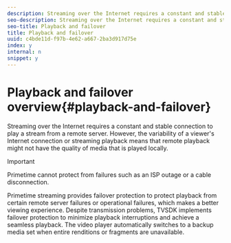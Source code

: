 ```yaml
---
description: Streaming over the Internet requires a constant and stable connection to play a stream from a remote server. However, the variability of a viewer's Internet connection or streaming playback means that remote playback might not have the quality of media that is played locally.
seo-description: Streaming over the Internet requires a constant and stable connection to play a stream from a remote server. However, the variability of a viewer's Internet connection or streaming playback means that remote playback might not have the quality of media that is played locally.
seo-title: Playback and failover
title: Playback and failover
uuid: c4bde11d-f97b-4e62-a667-2ba3d917d75e
index: y
internal: n
snippet: y
---
```


# Playback and failover overview{#playback-and-failover}

Streaming over the Internet requires a constant and stable connection to play a stream from a remote server. However, the variability of a viewer's Internet connection or streaming playback means that remote playback might not have the quality of media that is played locally.

>[!IMPORTANT]
>
>Primetime cannot protect from failures such as an ISP outage or a cable disconnection.

Primetime streaming provides failover protection to protect playback from certain remote server failures or operational failures, which makes a better viewing experience. Despite transmission problems, TVSDK implements failover protection to minimize playback interruptions and achieve a seamless playback. The video player automatically switches to a backup media set when entire renditions or fragments are unavailable. 
